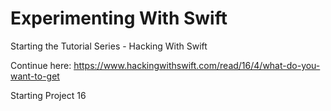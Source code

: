 # Experimenting With Swift

Starting the Tutorial Series - Hacking With Swift

Continue here:
https://www.hackingwithswift.com/read/16/4/what-do-you-want-to-get

Starting Project 16




